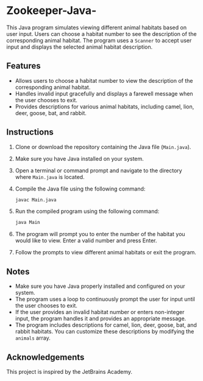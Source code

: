 # Zookeeper-Java-

This Java program simulates viewing different animal habitats based on user input. Users can choose a habitat number to see the description of the corresponding animal habitat. The program uses a `Scanner` to accept user input and displays the selected animal habitat description.

## Features

- Allows users to choose a habitat number to view the description of the corresponding animal habitat.
- Handles invalid input gracefully and displays a farewell message when the user chooses to exit.
- Provides descriptions for various animal habitats, including camel, lion, deer, goose, bat, and rabbit.

## Instructions

1. Clone or download the repository containing the Java file (`Main.java`).
2. Make sure you have Java installed on your system.
3. Open a terminal or command prompt and navigate to the directory where `Main.java` is located.
4. Compile the Java file using the following command:

    ```sh
    javac Main.java
    ```

5. Run the compiled program using the following command:

    ```sh
    java Main
    ```

6. The program will prompt you to enter the number of the habitat you would like to view. Enter a valid number and press Enter.
7. Follow the prompts to view different animal habitats or exit the program.

## Notes

- Make sure you have Java properly installed and configured on your system.
- The program uses a loop to continuously prompt the user for input until the user chooses to exit.
- If the user provides an invalid habitat number or enters non-integer input, the program handles it and provides an appropriate message.
- The program includes descriptions for camel, lion, deer, goose, bat, and rabbit habitats. You can customize these descriptions by modifying the `animals` array.

## Acknowledgements

This project is inspired by the JetBrains Academy.
